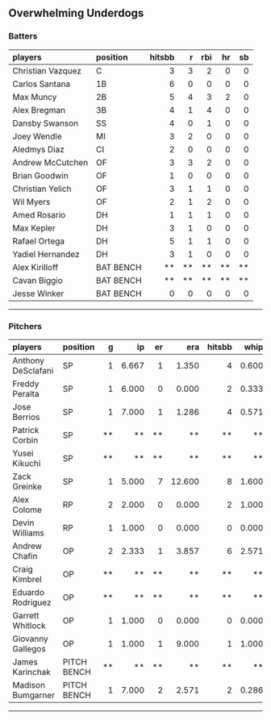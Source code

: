 ## Overwhelming Underdogs

### Batters

 
|players           |position  | hitsbb|  r| rbi| hr| sb| 
|:-----------------|:---------|------:|--:|---:|--:|--:| 
|Christian Vazquez |C         |      3|  3|   2|  0|  0| 
|Carlos Santana    |1B        |      6|  0|   0|  0|  0| 
|Max Muncy         |2B        |      5|  4|   3|  2|  0| 
|Alex Bregman      |3B        |      4|  1|   4|  0|  0| 
|Dansby Swanson    |SS        |      4|  0|   1|  0|  0| 
|Joey Wendle       |MI        |      3|  2|   0|  0|  0| 
|Aledmys Diaz      |CI        |      2|  0|   0|  0|  0| 
|Andrew McCutchen  |OF        |      3|  3|   2|  0|  0| 
|Brian Goodwin     |OF        |      1|  0|   0|  0|  0| 
|Christian Yelich  |OF        |      3|  1|   1|  0|  0| 
|Wil Myers         |OF        |      2|  1|   2|  0|  0| 
|Amed Rosario      |DH        |      1|  1|   1|  0|  0| 
|Max Kepler        |DH        |      3|  1|   0|  0|  0| 
|Rafael Ortega     |DH        |      5|  1|   1|  0|  0| 
|Yadiel Hernandez  |DH        |      3|  1|   0|  0|  0| 
|Alex Kirilloff    |BAT BENCH |     **| **|  **| **| **| 
|Cavan Biggio      |BAT BENCH |     **| **|  **| **| **| 
|Jesse Winker      |BAT BENCH |      0|  0|   0|  0|  0| 


* * *

### Pitchers

 
|players            |position    |  g|    ip| er|    era| hitsbb|  whip| so|  w| sv| 
|:------------------|:-----------|--:|-----:|--:|------:|------:|-----:|--:|--:|--:| 
|Anthony DeSclafani |SP          |  1| 6.667|  1|  1.350|      4| 0.600|  3|  1|  0| 
|Freddy Peralta     |SP          |  1| 6.000|  0|  0.000|      2| 0.333|  9|  0|  0| 
|Jose Berrios       |SP          |  1| 7.000|  1|  1.286|      4| 0.571|  4|  0|  0| 
|Patrick Corbin     |SP          | **|    **| **|     **|     **|    **| **| **| **| 
|Yusei Kikuchi      |SP          | **|    **| **|     **|     **|    **| **| **| **| 
|Zack Greinke       |SP          |  1| 5.000|  7| 12.600|      8| 1.600|  4|  0|  0| 
|Alex Colome        |RP          |  2| 2.000|  0|  0.000|      2| 1.000|  2|  0|  1| 
|Devin Williams     |RP          |  1| 1.000|  0|  0.000|      0| 0.000|  3|  0|  0| 
|Andrew Chafin      |OP          |  2| 2.333|  1|  3.857|      6| 2.571|  3|  0|  1| 
|Craig Kimbrel      |OP          | **|    **| **|     **|     **|    **| **| **| **| 
|Eduardo Rodriguez  |OP          | **|    **| **|     **|     **|    **| **| **| **| 
|Garrett Whitlock   |OP          |  1| 1.000|  0|  0.000|      0| 0.000|  1|  0|  0| 
|Giovanny Gallegos  |OP          |  1| 1.000|  1|  9.000|      1| 1.000|  1|  0|  0| 
|James Karinchak    |PITCH BENCH | **|    **| **|     **|     **|    **| **| **| **| 
|Madison Bumgarner  |PITCH BENCH |  1| 7.000|  2|  2.571|      2| 0.286|  3|  0|  0| 


* * *


